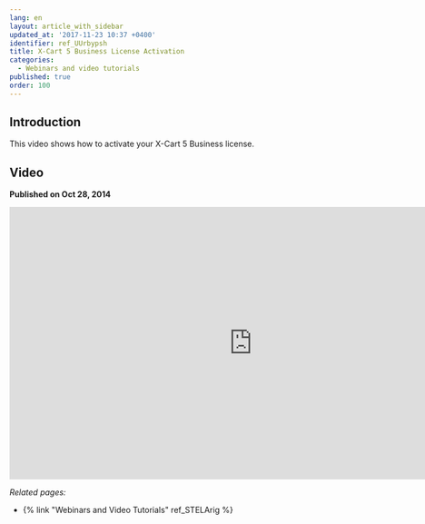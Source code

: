 ```yaml
---
lang: en
layout: article_with_sidebar
updated_at: '2017-11-23 10:37 +0400'
identifier: ref_UUrbypsh
title: X-Cart 5 Business License Activation
categories:
  - Webinars and video tutorials
published: true
order: 100
---
```

## Introduction

This video shows how to activate your X-Cart 5 Business license.

## Video
**Published on Oct 28, 2014**
<iframe class="youtube-player" type="text/html" style="width: 853px; height: 480px" src="https://www.youtube.com/embed/mmedPCQ91yA" frameborder="0"></iframe>


_Related pages:_

*   {% link "Webinars and Video Tutorials" ref_STELArig %}
